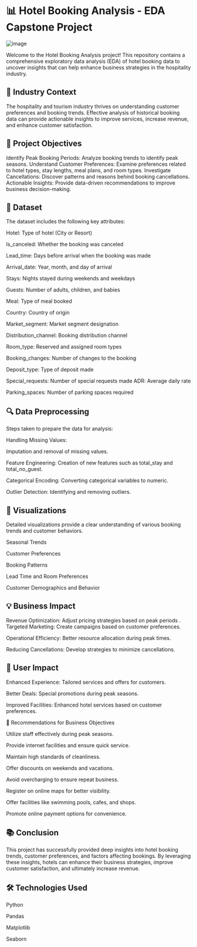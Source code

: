 # 📊 Hotel Booking Analysis - EDA Capstone Project

  ![image](https://github.com/mintijha/Hotel_Booking_Analysis/assets/123978172/5d50d66f-0047-46e5-aa3d-99f25ec852bc)

Welcome to the Hotel Booking Analysis project! This repository contains a comprehensive exploratory data analysis (EDA) of hotel booking data to uncover insights that can help enhance business strategies in the hospitality industry.

## 🏢 Industry Context
The hospitality and tourism industry thrives on understanding customer preferences and booking trends. Effective analysis of historical booking data can provide actionable insights to improve services, increase revenue, and enhance customer satisfaction.

## 🎯  Project Objectives
Identify Peak Booking Periods: Analyze booking trends to identify peak seasons.
Understand Customer Preferences: Examine preferences related to hotel types, stay lengths, meal plans, and room types.
Investigate Cancellations: Discover patterns and reasons behind booking cancellations.
Actionable Insights: Provide data-driven recommendations to improve business decision-making.

## 📂  Dataset

The dataset includes the following key attributes:

Hotel: Type of hotel (City or Resort)

Is_canceled: Whether the booking was canceled

Lead_time: Days before arrival when the booking was made

Arrival_date: Year, month, and day of arrival

Stays: Nights stayed during weekends and weekdays

Guests: Number of adults, children, and babies

Meal: Type of meal booked

Country: Country of origin

Market_segment: Market segment designation

Distribution_channel: Booking distribution channel

Room_type: Reserved and assigned room types

Booking_changes: Number of changes to the booking

Deposit_type: Type of deposit made

Special_requests: Number of special requests made
ADR: Average daily rate

Parking_spaces: Number of parking spaces required

## 🔍  Data Preprocessing

Steps taken to prepare the data for analysis:

Handling Missing Values: 

Imputation and removal of missing values.

Feature Engineering: Creation of new features such as total_stay and total_no_guest.

Categorical Encoding: Converting categorical variables to numeric.

Outlier Detection: Identifying and removing outliers.

## 🎨  Visualizations

Detailed visualizations provide a clear understanding of various booking trends and customer behaviors.

Seasonal Trends

Customer Preferences

Booking Patterns

Lead Time and Room Preferences

Customer Demographics and Behavior

## 💡  Business Impact

Revenue Optimization: Adjust pricing strategies based on peak periods
.
Targeted Marketing: Create campaigns based on customer preferences.

Operational Efficiency: Better resource allocation during peak times.

Reducing Cancellations: Develop strategies to minimize cancellations.

## 👥  User Impact
Enhanced Experience: Tailored services and offers for customers.

Better Deals: Special promotions during peak seasons.

Improved Facilities: Enhanced hotel services based on customer preferences.

🚀 Recommendations for Business Objectives

Utilize staff effectively during peak seasons.

Provide internet facilities and ensure quick service.

Maintain high standards of cleanliness.

Offer discounts on weekends and vacations.

Avoid overcharging to ensure repeat business.

Register on online maps for better visibility.

Offer facilities like swimming pools, cafes, and shops.

Promote online payment options for convenience.

## 📚 Conclusion

This project has successfully provided deep insights into hotel booking trends, customer preferences, and factors affecting bookings. By leveraging these insights, hotels can enhance their business strategies, improve customer satisfaction, and ultimately increase revenue.

## 🛠️ Technologies Used

Python

Pandas

Matplotlib

Seaborn
